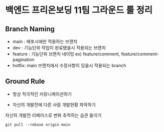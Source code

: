 # 백엔드 프리온보딩 11팀 그라운드 룰 정리

## Branch Naming

- main : 배포시에만 적용하는 브랜치
- dev : 기능단위 작업이 완료됐을시 적용되는 브랜치
- feature : 기능단위 브랜치 네이밍 ex) feature/comment, feature/comment-pagination
- hotfix: main 브랜치에서 수정사항이 있을시 적용되는 branch

## Ground Rule

- 항상 적극적인 커뮤니케이션하기

- 자신의 개발전에 다른 사람 개발현황 파악하기
 
자신의 개발전 리베이스로 변화 추적하는 습관 들이기

`git pull --rebase origin main` 


